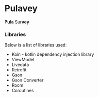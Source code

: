 # Pulavey
**Pula** Sur**vey**

### Libraries
Below is a list of libraries used:
* Koin - kotlin dependency injection library
* ViewModel
* Livedata
* Retrofit
* Gson
* Gson Converter
* Room
* Coroutines

